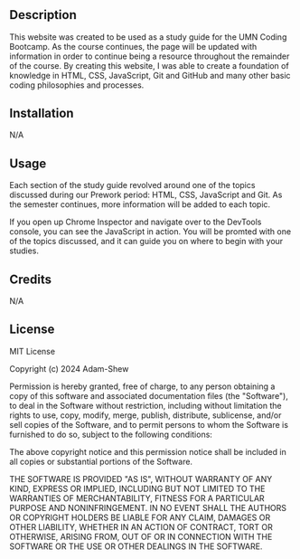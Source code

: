 # <Your-Project-Title>

## Description

This website was created to be used as a study guide for the UMN Coding Bootcamp. As the course continues, the page will be updated with information in order to continue being a resource throughout the remainder of the course. By creating this website, I was able to create a foundation of knowledge in HTML, CSS, JavaScript, Git and GitHub and many other basic coding philosophies and processes. 

## Installation

N/A

## Usage

Each section of the study guide revolved around one of the topics discussed during our Prework period: HTML, CSS, JavaScript and Git. As the semester continues, more information will be added to each topic. 

If you open up Chrome Inspector and navigate over to the DevTools console, you can see the JavaScript in action. You will be promted with one of the topics discussed, and it can guide you on where to begin with your studies. 

## Credits

N/A

## License

MIT License

Copyright (c) 2024 Adam-Shew

Permission is hereby granted, free of charge, to any person obtaining a copy
of this software and associated documentation files (the "Software"), to deal
in the Software without restriction, including without limitation the rights
to use, copy, modify, merge, publish, distribute, sublicense, and/or sell
copies of the Software, and to permit persons to whom the Software is
furnished to do so, subject to the following conditions:

The above copyright notice and this permission notice shall be included in all
copies or substantial portions of the Software.

THE SOFTWARE IS PROVIDED "AS IS", WITHOUT WARRANTY OF ANY KIND, EXPRESS OR
IMPLIED, INCLUDING BUT NOT LIMITED TO THE WARRANTIES OF MERCHANTABILITY,
FITNESS FOR A PARTICULAR PURPOSE AND NONINFRINGEMENT. IN NO EVENT SHALL THE
AUTHORS OR COPYRIGHT HOLDERS BE LIABLE FOR ANY CLAIM, DAMAGES OR OTHER
LIABILITY, WHETHER IN AN ACTION OF CONTRACT, TORT OR OTHERWISE, ARISING FROM,
OUT OF OR IN CONNECTION WITH THE SOFTWARE OR THE USE OR OTHER DEALINGS IN THE
SOFTWARE.